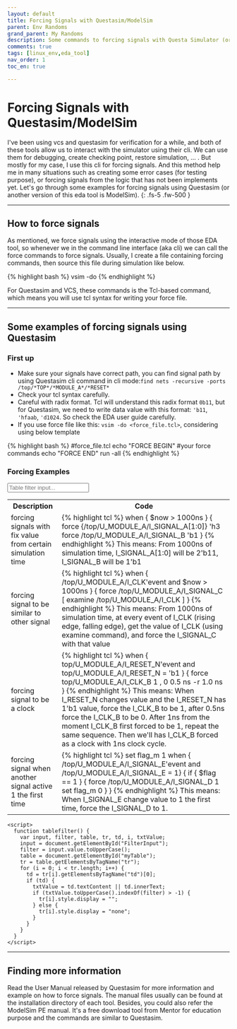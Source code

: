 ```yaml
---
layout: default
title: Forcing Signals with Questasim/ModelSim
parent: Env Randoms
grand_parent: My Randoms
description: Some commands to forcing signals with Questa Simulator (or ModelSim) EDA tool
comments: true
tags: [linux_env,eda_tool]
nav_order: 1
toc_en: true

---
```

# Forcing Signals with Questasim/ModelSim
I've been using vcs and questasim for verification for a while, and both of these tools allow us to interact with the simulator using their cli.
We can use them for debugging, create checking point, restore simulation, ... .
But mostly for my case, I use this cli for forcing signals.
And this method help me in many situations such as creating some error cases (for testing purpose), or forcing signals from the logic that has not been implements yet.
Let's go through some examples for forcing signals using Questasim (or another version of this eda tool is ModelSim).
{: .fs-5 .fw-500 }

---
## How to force signals
As mentioned, we force signals using the interactive mode of those EDA tool, so whenever we in the command line interface (aka cli) we can call the force commands to force signals.
Usually, I create a file containing forcing commands, then source this file during simulation like below.

<div class ="code" markdown="1" >
{% highlight bash %}
  vsim -do <force_file.tcl> <other simulation options>
{% endhighlight %}
</div>

For Questasim and VCS, these commands is the Tcl-based command, which means you will use tcl syntax for writing your force file.

---
## Some examples of forcing signals using Questasim
### First up
* Make sure your signals have correct path, you can find signal path by using Questasim cli command in cli mode:`find nets -recursive -ports /top/*TOP*/*MODULE_A*/*RESET*`
* Check your tcl syntax carefully.
* Careful with radix format. Tcl will understand this radix format `0b11`, but for Questasim, we need to write data value with this format: `'b11`, `'hfaab`, `'d1024`. So check the EDA user guide carefully.
* If you use force file like this: `vsim -do <force_file.tcl>`, considering using below template
<div class ="code" markdown="1" >
{% highlight bash %}
  #force_file.tcl
  echo "FORCE BEGIN"
  #your force commands
  echo "FORCE END"
  run -all
{% endhighlight %}
</div>

### Forcing Examples
<div>
<input type="text" class="tablefilterinput" id="FilterInput" onkeyup="tablefilter()" placeholder="Table filter input..." title="filter input">

<table id="myTable" >
   <tr>
      <th> Description </th>
      <th> Code </th>
   </tr>

   <tr>
      <td>
      forcing signals with fix value from certain simulation time
      </td>
      <td>
      <div class="code">
      {% highlight tcl %}
  when { $now > 1000ns } {
    force {/top/U_MODULE_A/I_SIGNAL_A[1:0]} 'h3           
    force /top/U_MODULE_A/I_SIGNAL_B        'b1
  }
      {% endhighlight %}
This means:
From 1000ns of simulation time, I_SIGNAL_A[1:0] will be 2'b11, I_SIGNAL_B will be 1'b1
      </div>
      </td>
   </tr>

   <tr>
      <td>
      forcing signal to be similar to other signal
      </td>
      <td>
      <div class="code">
      {% highlight tcl %}
  when { /top/U_MODULE_A/I_CLK'event and $now > 1000ns } {
    force /top/U_MODULE_A/I_SIGNAL_C [ examine /top/U_MODULE_A/I_CLK ]
  }
      {% endhighlight %}
This means:
From 1000ns of simulation time, at every event of I_CLK (rising edge, falling edge), get the value of I_CLK (using examine command), and force the I_SIGNAL_C with that value
      </div>
      </td>
   </tr>

   <tr>
      <td>
      forcing signal to be a clock
      </td>
      <td>
      <div class="code">
      {% highlight tcl %}
  when { top/U_MODULE_A/I_RESET_N'event and top/U_MODULE_A/I_RESET_N = 'b1  } {
     force top/U_MODULE_A/I_CLK_B 1 , 0 0.5 ns -r 1.0 ns
  }
      {% endhighlight %}
This means:
When I_RESET_N changes value and the I_RESET_N has 1'b1 value, force the I_CLK_B to be 1, after 0.5ns force the I_CLK_B to be 0.
After 1ns from the moment I_CLK_B first forced to be 1, repeat the same sequence. Then we'll has I_CLK_B forced as a clock with 1ns clock cycle.
      </div>
      </td>
   </tr>

   <tr>
      <td>
      forcing signal when another signal active 1 the first time
      </td>
      <td>
      <div class="code">
      {% highlight tcl %}
  set flag_m 1
  when { /top/U_MODULE_A/I_SIGNAL_E'event and /top/U_MODULE_A/I_SIGNAL_E = 1} {
    if { $flag == 1  } {
      force /top/U_MODULE_A/I_SIGNAL_D 1
      set flag_m 0
    }
  }
      {% endhighlight %}
This means:
When I_SIGNAL_E change value to 1 the first time, force the I_SIGNAL_D to 1.
      </div>
      </td>
   </tr>

</table>

    <script>
      function tablefilter() {
        var input, filter, table, tr, td, i, txtValue;
        input = document.getElementById("FilterInput");
        filter = input.value.toUpperCase();
        table = document.getElementById("myTable");
        tr = table.getElementsByTagName("tr");
        for (i = 0; i < tr.length; i++) {
          td = tr[i].getElementsByTagName("td")[0];
          if (td) {
            txtValue = td.textContent || td.innerText;
            if (txtValue.toUpperCase().indexOf(filter) > -1) {
              tr[i].style.display = "";
            } else {
              tr[i].style.display = "none";
            }
          }
        }
      }
    </script>
</div>

---
## Finding more information
Read the User Manual released by Questasim for more information and example on how to force signals.
The manual files usually can be found at the installation directory of each tool.
Besides, you could also refer the ModelSim PE manual. It's a free download tool from Mentor for education purpose and the commands are similar to Questasim.
